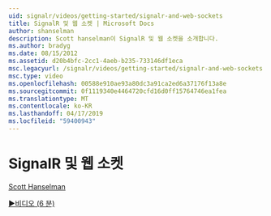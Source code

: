 ```yaml
---
uid: signalr/videos/getting-started/signalr-and-web-sockets
title: SignalR 및 웹 소켓 | Microsoft Docs
author: shanselman
description: Scott hanselman이 SignalR 및 웹 소켓을 소개합니다.
ms.author: bradyg
ms.date: 08/15/2012
ms.assetid: d20b4bfc-2cc1-4aeb-b235-733146df1eca
msc.legacyurl: /signalr/videos/getting-started/signalr-and-web-sockets
msc.type: video
ms.openlocfilehash: 00588e910ae93a80dc3a91ca2ed6a37176f13a8e
ms.sourcegitcommit: 0f1119340e4464720cfd16d0ff15764746ea1fea
ms.translationtype: MT
ms.contentlocale: ko-KR
ms.lasthandoff: 04/17/2019
ms.locfileid: "59400943"
---
```

# <a name="signalr-and-web-sockets"></a>SignalR 및 웹 소켓

[Scott Hanselman](https://github.com/shanselman)

[&#9654;비디오 (6 분)](https://channel9.msdn.com/Blogs/ASP-NET-Site-Videos/signalr-and-web-sockets)
